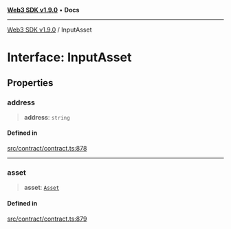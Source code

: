 [**Web3 SDK v1.9.0**](../README.md) • **Docs**

***

[Web3 SDK v1.9.0](../globals.md) / InputAsset

# Interface: InputAsset

## Properties

### address

> **address**: `string`

#### Defined in

[src/contract/contract.ts:878](https://github.com/Mystic-Nayy/alephium-web3/blob/c1afd789a197ce5fe21f08c2965942090157c33d/packages/web3/src/contract/contract.ts#L878)

***

### asset

> **asset**: [`Asset`](Asset.md)

#### Defined in

[src/contract/contract.ts:879](https://github.com/Mystic-Nayy/alephium-web3/blob/c1afd789a197ce5fe21f08c2965942090157c33d/packages/web3/src/contract/contract.ts#L879)
